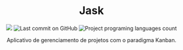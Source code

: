 <h1 align="center">Jask</h1>

<p align="center">
  <img src="https://img.shields.io/github/stars/maiconspa/Jask?color=9cf">
  <img alt="Last commit on GitHub" src="https://img.shields.io/github/last-commit/maiconspa/Jask?color=9cd">
  <img alt="Project programing languages count" src="https://img.shields.io/github/languages/count/maiconspa/Jask?color=9cb">
</p>

<p align="center">
  Aplicativo de gerenciamento de projetos com o paradigma Kanban.
</p>
